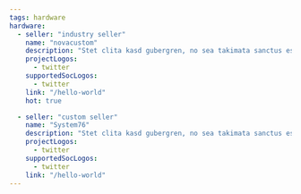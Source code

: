 ```yaml
---
tags: hardware
hardware:
  - seller: "industry seller"
    name: "novacustom"
    description: "Stet clita kasd gubergren, no sea takimata sanctus est ipsum dolor sit amet. Stet clita kasd gubergren, no sea takimata sanctus est Lorem ipsum dolor sit amet."
    projectLogos:
      - twitter
    supportedSocLogos:
      - twitter
    link: "/hello-world"
    hot: true

  - seller: "custom seller"
    name: "System76"
    description: "Stet clita kasd gubergren, no sea takimata sanctus est ipsum dolor sit amet. Stet clita kasd gubergren, no sea takimata sanctus est Lorem ipsum dolor sit amet."
    projectLogos:
      - twitter
    supportedSocLogos:
      - twitter
    link: "/hello-world"
---
```

